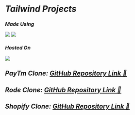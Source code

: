 # _Tailwind Projects_

### _Made Using_
<img src="https://img.shields.io/badge/HTML5-E34F26?style=for-the-badge&logo=html5&logoColor=white" /> <img src="https://img.shields.io/badge/Tailwind_CSS-38B2AC?style=for-the-badge&logo=tailwind-css&logoColor=white" />

### _Hosted On_
<img src="https://img.shields.io/badge/Netlify-00C7B7?style=for-the-badge&logo=netlify&logoColor=white" />

## _PayTm Clone:_ _[GitHub Repository Link 🔗](https://github.com/anupam-k/Tailwind-Project-PayTm)_

## _Rode Clone:_ _[GitHub Repository Link 🔗](https://github.com/anupam-k/Tailwind-Project-Rode)_

## _Shopify Clone:_ _[GitHub Repository Link 🔗](https://github.com/anupam-k/Tailwind-Project-Shopify)_
